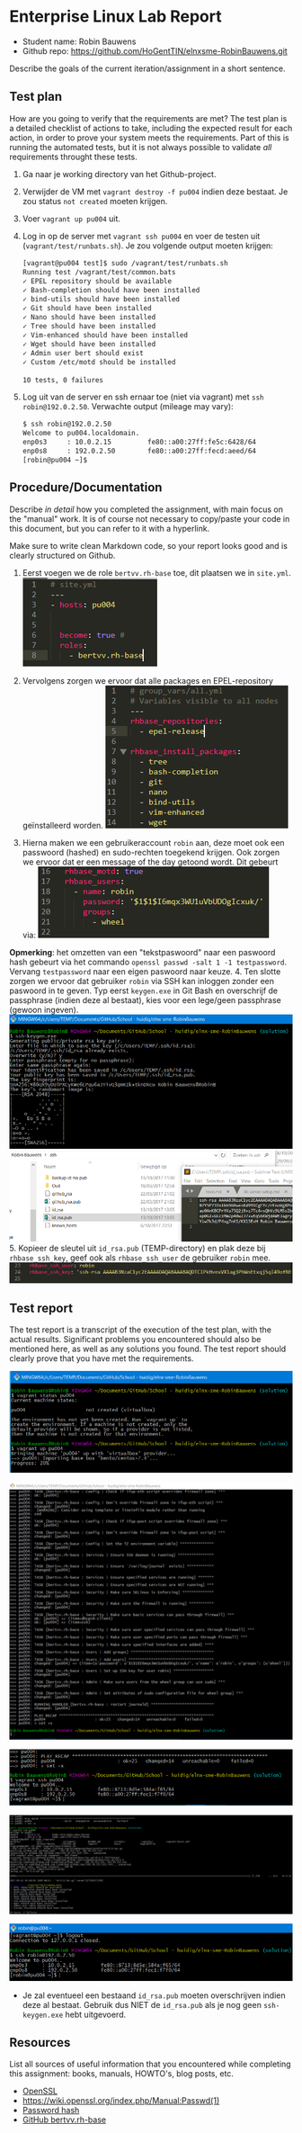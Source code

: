 # Enterprise Linux Lab Report

- Student name: Robin Bauwens 
- Github repo: <https://github.com/HoGentTIN/elnxsme-RobinBauwens.git>

Describe the goals of the current iteration/assignment in a short sentence.

## Test plan

How are you going to verify that the requirements are met? The test plan is a detailed checklist of actions to take, including the expected result for each action, in order to prove your system meets the requirements. Part of this is running the automated tests, but it is not always possible to validate *all* requirements throught these tests.


1. Ga naar je working directory van het Github-project.
2. Verwijder de VM met `vagrant destroy -f pu004` indien deze bestaat. Je zou status `not created` moeten krijgen.
3. Voer `vagrant up pu004` uit.
4. Log in op de server met `vagrant ssh pu004` en voer de testen uit (`vagrant/test/runbats.sh`).
Je zou volgende output moeten krijgen:

    ```
    [vagrant@pu004 test]$ sudo /vagrant/test/runbats.sh
    Running test /vagrant/test/common.bats
    ✓ EPEL repository should be available
    ✓ Bash-completion should have been installed
    ✓ bind-utils should have been installed
    ✓ Git should have been installed
    ✓ Nano should have been installed
    ✓ Tree should have been installed
    ✓ Vim-enhanced should have been installed
    ✓ Wget should have been installed
    ✓ Admin user bert should exist
    ✓ Custom /etc/motd should be installed

    10 tests, 0 failures
    ```

5. Log uit van de server en ssh ernaar toe (niet via vagrant) met `ssh robin@192.0.2.50`.
Verwachte output (mileage may vary):
    ```
    $ ssh robin@192.0.2.50
    Welcome to pu004.localdomain.
    enp0s3     : 10.0.2.15         fe80::a00:27ff:fe5c:6428/64
    enp0s8     : 192.0.2.50        fe80::a00:27ff:fecd:aeed/64
    [robin@pu004 ~]$
    ```


## Procedure/Documentation

Describe *in detail* how you completed the assignment, with main focus on the "manual" work. It is of course not necessary to copy/paste your code in this document, but you can refer to it with a hyperlink.

Make sure to write clean Markdown code, so your report looks good and is clearly structured on Github.



 1. Eerst voegen we de role `bertvv.rh-base` toe, dit plaatsen we in `site.yml`.  
 ![site.yml](img/0.PNG)

 2. Vervolgens zorgen we ervoor dat alle packages en EPEL-repository geïnstalleerd worden.
 ![all.yml](img/1.PNG)

 3. Hierna maken we een gebruikeraccount `robin` aan, deze moet ook een passwoord (hashed) en sudo-rechten toegekend krijgen. Ook zorgen we ervoor dat er een message of the day getoond wordt. Dit gebeurt via:
![all.yml](img/2.PNG)

 **Opmerking**: het omzetten van een "tekstpaswoord" naar een paswoord hash gebeurt via het commando `openssl passwd -salt 1 -1 testpassword`. Vervang `testpassword` naar een eigen paswoord naar keuze.
 4. Ten slotte zorgen we ervoor dat gebruiker `robin` via SSH kan inloggen zonder een paswoord in te geven. Typ eerst `keygen.exe` in Git Bash en overschrijf de passphrase (indien deze al bestaat), kies voor een lege/geen passphrase (gewoon <Enter> ingeven).
 ![Git Bash](img/3.PNG)
 ![Git Bash](img/4.PNG)
 5. Kopieer de sleutel uit `id_rsa.pub` (TEMP-directory) en plak deze bij `rhbase_ssh_key`, geef ook als `rhbase_ssh_user` de gebruiker `robin` mee.
 ![all.yml](img/5.PNG)
 

## Test report

The test report is a transcript of the execution of the test plan, with the actual results. Significant problems you encountered should also be mentioned here, as well as any solutions you found. The test report should clearly prove that you have met the requirements.

![Git Bash](img/8.PNG)

![Git Bash](img/9.PNG)

![Git Bash](img/6.PNG)

![Git Bash](img/7.PNG)

![Git Bash](img/10.PNG)

- Je zal eventueel een bestaand `id_rsa.pub` moeten overschrijven indien deze al bestaat. Gebruik dus NIET de `id_rsa.pub` als je nog geen `ssh-keygen.exe` hebt uitgevoerd.


## Resources

List all sources of useful information that you encountered while completing this assignment: books, manuals, HOWTO's, blog posts, etc.

- [OpenSSL](https://serverfault.com/questions/574586/what-is-the-purpose-of-openssl-passwd)
- https://wiki.openssl.org/index.php/Manual:Passwd(1)
- [Password hash](https://ma.ttias.be/how-to-generate-a-passwd-password-hash-via-the-command-line-on-linux/)
- [GitHub bertvv.rh-base](https://github.com/bertvv/ansible-role-rh-base)